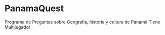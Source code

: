 # PanamaQuest
Programa de Preguntas sobre Geografia, historia y cultura de Panamá
Tiene Multijugador
